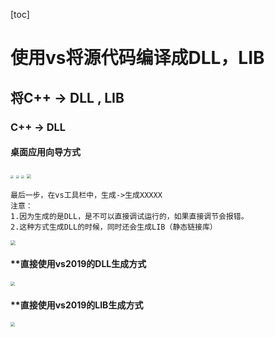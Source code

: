 [toc]

# 使用vs将源代码编译成DLL，LIB

## 将C++ -> DLL , LIB

### C++ -> DLL

#### **桌面应用向导方式**

<img src="C:\Users\king-kong\Desktop\essence\blog-plan\IMG\111.PNG" style="zoom:30%;" />

<img src="C:\Users\king-kong\Desktop\essence\blog-plan\IMG\222.PNG" style="zoom:30%;" />

<img src="C:\Users\king-kong\Desktop\essence\blog-plan\IMG\333.PNG" style="zoom:30%;" />

<img src="C:\Users\king-kong\Desktop\essence\blog-plan\IMG\444.PNG" style="zoom:45%;" />


	最后一步，在vs工具栏中，生成->生成XXXXX
	注意：
	1.因为生成的是DLL，是不可以直接调试运行的，如果直接调节会报错。
	2.这种方式生成DLL的时候，同时还会生成LIB（静态链接库）
<img src="C:\Users\king-kong\Desktop\essence\blog-plan\IMG\555.PNG" style="zoom:50%;" />


#### **直接使用vs2019的DLL生成方式

<img src="C:\Users\king-kong\Desktop\essence\blog-plan\IMG\666.PNG" style="zoom:45%;" />

#### **直接使用vs2019的LIB生成方式

<img src="C:\Users\king-kong\Desktop\essence\blog-plan\IMG\777.PNG" style="zoom:45%;" />